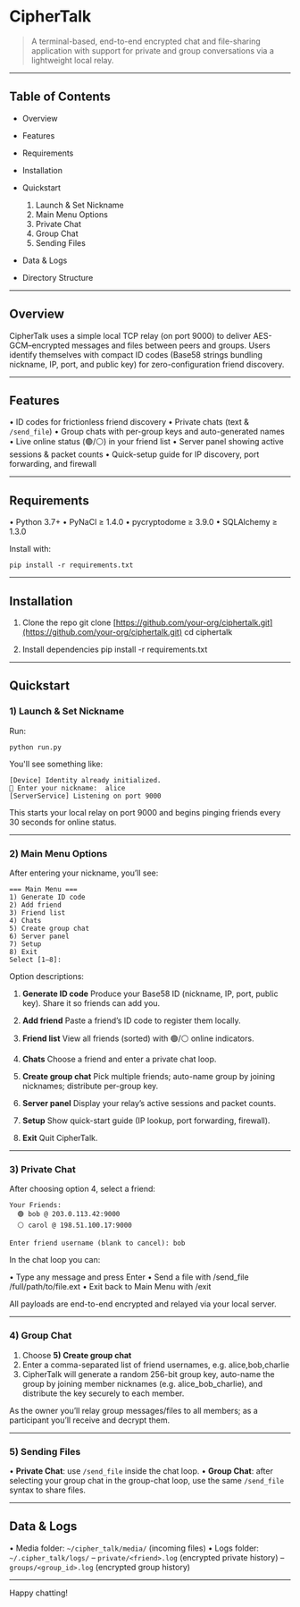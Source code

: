 # CipherTalk

> A terminal-based, end-to-end encrypted chat and file-sharing application
> with support for private and group conversations via a lightweight local relay.

---

## Table of Contents

* Overview
* Features
* Requirements
* Installation
* Quickstart

  1. Launch & Set Nickname
  2. Main Menu Options
  3. Private Chat
  4. Group Chat
  5. Sending Files
* Data & Logs
* Directory Structure

---

## Overview

CipherTalk uses a simple local TCP relay (on port 9000) to deliver AES-GCM–encrypted messages and files between peers and groups. Users identify themselves with compact ID codes (Base58 strings bundling nickname, IP, port, and public key) for zero-configuration friend discovery.

---

## Features

• ID codes for frictionless friend discovery
• Private chats (text & `/send_file`)
• Group chats with per-group keys and auto-generated names
• Live online status (🟢/⚪) in your friend list
• Server panel showing active sessions & packet counts
• Quick-setup guide for IP discovery, port forwarding, and firewall

---

## Requirements

• Python 3.7+
• PyNaCl ≥ 1.4.0
• pycryptodome ≥ 3.9.0
• SQLAlchemy ≥ 1.3.0

Install with:

```
pip install -r requirements.txt
```

---

## Installation

1. Clone the repo
   git clone [https://github.com/your-org/ciphertalk.git](https://github.com/your-org/ciphertalk.git)
   cd ciphertalk

2. Install dependencies
   pip install -r requirements.txt

---

## Quickstart

### 1) Launch & Set Nickname

Run:

```
python run.py
```

You'll see something like:

```
[Device] Identity already initialized.  
🔑 Enter your nickname:  alice  
[ServerService] Listening on port 9000  
```

This starts your local relay on port 9000 and begins pinging friends every 30 seconds for online status.

---

### 2) Main Menu Options

After entering your nickname, you’ll see:

```
=== Main Menu ===  
1) Generate ID code  
2) Add friend  
3) Friend list  
4) Chats  
5) Create group chat  
6) Server panel  
7) Setup  
8) Exit  
Select [1–8]:
```

Option descriptions:

1. **Generate ID code**
   Produce your Base58 ID (nickname, IP, port, public key). Share it so friends can add you.

2. **Add friend**
   Paste a friend’s ID code to register them locally.

3. **Friend list**
   View all friends (sorted) with 🟢/⚪ online indicators.

4. **Chats**
   Choose a friend and enter a private chat loop.

5. **Create group chat**
   Pick multiple friends; auto-name group by joining nicknames; distribute per-group key.

6. **Server panel**
   Display your relay’s active sessions and packet counts.

7. **Setup**
   Show quick-start guide (IP lookup, port forwarding, firewall).

8. **Exit**
   Quit CipherTalk.

---

### 3) Private Chat

After choosing option 4, select a friend:

```
Your Friends:  
  🟢 bob @ 203.0.113.42:9000  
  ⚪ carol @ 198.51.100.17:9000  

Enter friend username (blank to cancel): bob  
```

In the chat loop you can:

• Type any message and press Enter
• Send a file with
/send\_file /full/path/to/file.ext
• Exit back to Main Menu with
/exit

All payloads are end-to-end encrypted and relayed via your local server.

---

### 4) Group Chat

1. Choose **5) Create group chat**
2. Enter a comma-separated list of friend usernames, e.g.
   alice,bob,charlie
3. CipherTalk will generate a random 256-bit group key, auto-name the group by joining member nicknames (e.g. alice\_bob\_charlie), and distribute the key securely to each member.

As the owner you’ll relay group messages/files to all members; as a participant you’ll receive and decrypt them.

---

### 5) Sending Files

• **Private Chat**: use `/send_file` inside the chat loop.
• **Group Chat**: after selecting your group chat in the group-chat loop, use the same `/send_file` syntax to share files.

---

## Data & Logs

• Media folder: `~/cipher_talk/media/` (incoming files)
• Logs folder: `~/.cipher_talk/logs/`
– `private/<friend>.log` (encrypted private history)
– `groups/<group_id>.log` (encrypted group history)

---

Happy chatting!
